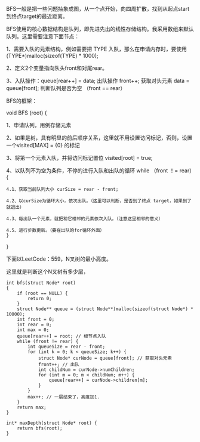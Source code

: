 BFS一般是把一些问题抽象成图，从一个点开始，向四周扩散，找到从起点start 到终点target的最近距离。

BFS使用的核心数据结构是队列，即先进先出的线性存储结构。我采用数组来默认队列。这里需要注意下面节点：

1、需要入队的元素结构，例如需要把 TYPE 入队，那么在申请内存时，要使用(TYPE*)malloc(sizeof(TYPE) * 1000);

2、定义2个变量指向队头front和对尾rear。

3、入队操作：queue[rear++] = data; 出队操作 front++; 获取对头元素 data = queue[front]; 判断队列是否为空 （front == rear）


BFS的框架：

void BFS (root) {

  1、申请队列，用例存储元素  
  
  2、如果是树，具有明显的前后顺序关系，这里就不用设置访问标记，否则，设置一个visited[MAX] = {0} 的标记
  
  3、将第一个元素入队，并将访问标记置位 visited[root] = true;
  
  4、以队列不为空为条件，不停的进行入队和出队的循环 while （front ！= rear）{
    
    4.1、获取当前队列大小 curSize = rear - front;
    
    4.2、以curSize为循环大小，依次出队。（这里可以判断，是否到了终点 target，如果到了就退出）
    
    4.3、每出队一个元素，就把和它相邻的元素依次入队。（注意这里相邻的意义）
    
    4.5、进行步数更新。（要在出队的for循环外面）
    }
  
}

下面以LeetCode：559，N叉树的最小高度。

这里就是判断这个N叉树有多少层，

```
int bfs(struct Node* root)
{
    if (root == NULL) {
        return 0;
    }
    struct Node** queue = (struct Node**)malloc(sizeof(struct Node*) * 10000);
    int front = 0; 
    int rear = 0;
    int max = 0;
    queue[rear++] = root; // 根节点入队
    while (front != rear) {
        int queueSize = rear - front;
        for (int k = 0; k < queueSize; k++) {
            struct Node* curNode = queue[front]; // 获取对头元素
            front++; // 出队
            int childNum = curNode->numChildren;
            for (int m = 0; m < childNum; m++) {
                queue[rear++] = curNode->children[m];
            }
        }
        max++; // 一层结束了，高度加1.
    }
    return max;
}

int* maxDepth(struct Node* root) {
    return bfs(root);    
}
```

